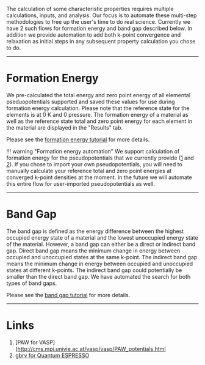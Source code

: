 <!-- TODO by MH -->

The calculation of some characteristic properties requires multiple calculations, inputs, and analysis.  Our focus is to automate these multi-step methodologies to free up the user's time to do real science.  Currently we have 2 such flows for formation energy and band gap described below.  In addition we provide automation to add both k-point convergence and relaxation as initial steps in any subsequent property calculation you chose to do.

<hr>


# Formation Energy

We pre-calculated the total energy and zero point energy of all elemental pseduopotentials supported and saved these values for use during formation energy calculation. Please note that the reference state for the elements is at 0 K and 0 pressure. The formation energy of a material as well as the reference state total and zero point energy for each element in the material are displayed in the "Results" tab.

Please see the [formation energy tutorial](../tutorials/formation-energy.md) for more details.

!!! warning "Formation energy automation"
    We support calculation of formation energy for the pseudopotentials that we currently provide ([1](#links) and [2](#links)).  If you chose to import your own pseudopotentials, you will need to manually calculate your reference total and zero point energies at converged k-point densities at the moment. In the future we will automate this entire flow for user-imported pseudopotentials as well.

<hr>

# Band Gap

The band gap is defined as the energy difference between the highest occupied energy state of a material and the lowest unoccupied energy state of the material.  However, a band gap can either be a direct or indirect band gap.  Direct band gap means the minimum change in energy between occupied and unoccupied states at the same k-point.  The indirect band gap means the minimum change in energy between occupied and unoccupied states at different k-points.  The indirect band gap could potentially be smaller than the direct band gap.  We have automated the search for both types of band gaps.

Please see the [band gap tutorial](../tutorials/band-gap.md) for more details.

<hr>

# Links

1. [PAW for VASP](http://cms.mpi.univie.ac.at/vasp/vasp/PAW_potentials.html
2. [gbrv for Quantum ESPRESSO](https://www.physics.rutgers.edu/gbrv/)


